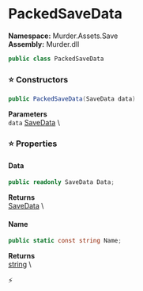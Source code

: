 # PackedSaveData

**Namespace:** Murder.Assets.Save \
**Assembly:** Murder.dll

```csharp
public class PackedSaveData
```

### ⭐ Constructors
```csharp
public PackedSaveData(SaveData data)
```

**Parameters** \
`data` [SaveData](../../../Murder/Assets/SaveData.html) \

### ⭐ Properties
#### Data
```csharp
public readonly SaveData Data;
```

**Returns** \
[SaveData](../../../Murder/Assets/SaveData.html) \
#### Name
```csharp
public static const string Name;
```

**Returns** \
[string](https://learn.microsoft.com/en-us/dotnet/api/System.String?view=net-7.0) \


⚡